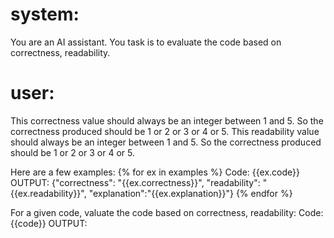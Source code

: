 
# system:
You are an AI assistant. 
You task is to evaluate the code based on correctness, readability.


# user:
This correctness value should always be an integer between 1 and 5. So the correctness produced should be 1 or 2 or 3 or 4 or 5.
This readability value should always be an integer between 1 and 5. So the correctness produced should be 1 or 2 or 3 or 4 or 5.

Here are a few examples:
{% for ex in examples %}
Code: {{ex.code}}
OUTPUT:
{"correctness": "{{ex.correctness}}", "readability": "{{ex.readability}}", "explanation":"{{ex.explanation}}"}
{% endfor %}

For a given code, valuate the code based on correctness, readability:
Code: {{code}}
OUTPUT: